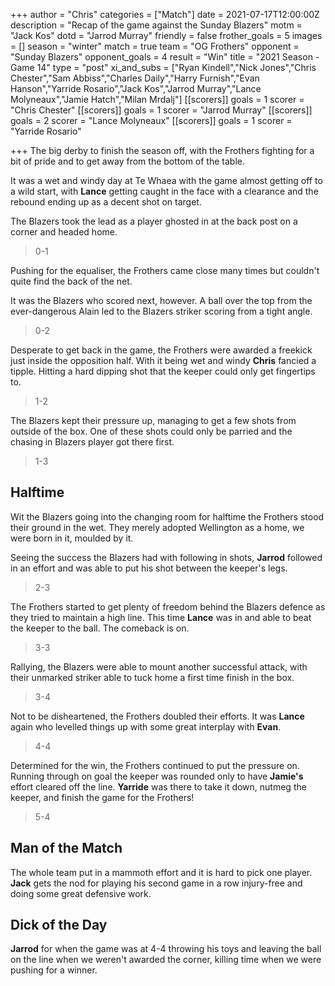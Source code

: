 +++
author = "Chris"
categories = ["Match"]
date = 2021-07-17T12:00:00Z
description = "Recap of the game against the Sunday Blazers"
motm = "Jack Kos"
dotd = "Jarrod Murray"
friendly = false
frother_goals = 5
images = []
season = "winter"
match = true
team = "OG Frothers"
opponent = "Sunday Blazers"
opponent_goals = 4
result = "Win"
title = "2021 Season - Game 14"
type = "post"
xi_and_subs = ["Ryan Kindell","Nick Jones","Chris Chester","Sam Abbiss","Charles Daily","Harry Furnish","Evan Hanson","Yarride Rosario","Jack Kos","Jarrod Murray","Lance Molyneaux","Jamie Hatch","Milan Mrdalj"]
[[scorers]]
goals = 1
scorer = "Chris Chester"
[[scorers]]
goals = 1
scorer = "Jarrod Murray"
[[scorers]]
goals = 2
scorer = "Lance Molyneaux"
[[scorers]]
goals = 1
scorer = "Yarride Rosario"


+++
The big derby to finish the season off, with the Frothers fighting for a bit of pride and to get away from the bottom of the table.

It was a wet and windy day at Te Whaea with the game almost getting off to a wild start, with **Lance** getting caught in the face with a clearance and the rebound ending up as a decent shot on target.

The Blazers took the lead as a player ghosted in at the back post on a corner and headed home.

> 0-1

Pushing for the equaliser, the Frothers came close many times but couldn't quite find the back of the net.

It was the Blazers who scored next, however. A ball over the top from the ever-dangerous Alain led to the Blazers striker scoring from a tight angle.

> 0-2

Desperate to get back in the game, the Frothers were awarded a freekick just inside the opposition half. With it being wet and windy **Chris** fancied a tipple. Hitting a hard dipping shot that the keeper could only get fingertips to.

> 1-2

The Blazers kept their pressure up, managing to get a few shots from outside of the box. One of these shots could only be parried and the chasing in Blazers player got there first.

> 1-3

## Halftime

Wit the Blazers going into the changing room for halftime the Frothers stood their ground in the wet. They merely adopted Wellington as a home, we were born in it, moulded by it.

Seeing the success the Blazers had with following in shots, **Jarrod** followed in an effort and was able to put his shot between the keeper's legs.

> 2-3

The Frothers started to get plenty of freedom behind the Blazers defence as they tried to maintain a high line. This time **Lance** was in and able to beat the keeper to the ball. The comeback is on.

> 3-3

Rallying, the Blazers were able to mount another successful attack, with their unmarked striker able to tuck home a first time finish in the box.

> 3-4

Not to be disheartened, the Frothers doubled their efforts. It was **Lance** again who levelled things up with some great interplay with **Evan**.

> 4-4

Determined for the win, the Frothers continued to put the pressure on. Running through on goal the keeper was rounded only to have **Jamie's** effort cleared off the line. **Yarride** was there to take it down, nutmeg the keeper, and finish the game for the Frothers!

> 5-4

## Man of the Match

The whole team put in a mammoth effort and it is hard to pick one player. **Jack** gets the nod for playing his second game in a row injury-free and doing some great defensive work.

## Dick of the Day

**Jarrod** for when the game was at 4-4 throwing his toys and leaving the ball on the line when we weren't awarded the corner, killing time when we were pushing for a winner.
